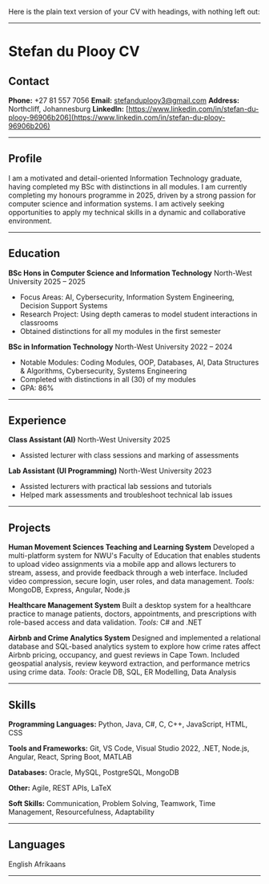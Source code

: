 Here is the plain text version of your CV with headings, with nothing left out:

---

# Stefan du Plooy CV

## Contact

**Phone:** +27 81 557 7056
**Email:** [stefanduplooy3@gmail.com](mailto:stefanduplooy3@gmail.com)
**Address:** Northcliff, Johannesburg
**LinkedIn:** [https://www.linkedin.com/in/stefan-du-plooy-96906b206](https://www.linkedin.com/in/stefan-du-plooy-96906b206)

---

## Profile

I am a motivated and detail-oriented Information Technology graduate, having completed my BSc with distinctions in all modules. I am currently completing my honours programme in 2025, driven by a strong passion for computer science and information systems. I am actively seeking opportunities to apply my technical skills in a dynamic and collaborative environment.

---

## Education

**BSc Hons in Computer Science and Information Technology**
North-West University
2025 – 2025

- Focus Areas: AI, Cybersecurity, Information System Engineering, Decision Support Systems
- Research Project: Using depth cameras to model student interactions in classrooms
- Obtained distinctions for all my modules in the first semester

**BSc in Information Technology**
North-West University
2022 – 2024

- Notable Modules: Coding Modules, OOP, Databases, AI, Data Structures & Algorithms, Cybersecurity, Systems Engineering
- Completed with distinctions in all (30) of my modules
- GPA: 86%

---

## Experience

**Class Assistant (AI)**
North-West University
2025

- Assisted lecturer with class sessions and marking of assessments

**Lab Assistant (UI Programming)**
North-West University
2023

- Assisted lecturers with practical lab sessions and tutorials
- Helped mark assessments and troubleshoot technical lab issues

---

## Projects

**Human Movement Sciences Teaching and Learning System**
Developed a multi-platform system for NWU's Faculty of Education that enables students to upload video assignments via a mobile app and allows lecturers to stream, assess, and provide feedback through a web interface. Included video compression, secure login, user roles, and data management.
_Tools:_ MongoDB, Express, Angular, Node.js

**Healthcare Management System**
Built a desktop system for a healthcare practice to manage patients, doctors, appointments, and prescriptions with role-based access and data validation.
_Tools:_ C# and .NET

**Airbnb and Crime Analytics System**
Designed and implemented a relational database and SQL-based analytics system to explore how crime rates affect Airbnb pricing, occupancy, and guest reviews in Cape Town. Included geospatial analysis, review keyword extraction, and performance metrics using crime data.
_Tools:_ Oracle DB, SQL, ER Modelling, Data Analysis

---

## Skills

**Programming Languages:** Python, Java, C#, C, C++, JavaScript, HTML, CSS

**Tools and Frameworks:** Git, VS Code, Visual Studio 2022, .NET, Node.js, Angular, React, Spring Boot, MATLAB

**Databases:** Oracle, MySQL, PostgreSQL, MongoDB

**Other:** Agile, REST APIs, LaTeX

**Soft Skills:** Communication, Problem Solving, Teamwork, Time Management, Resourcefulness, Adaptability

---

## Languages

English
Afrikaans

---
